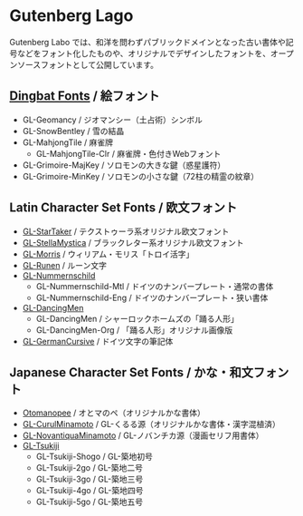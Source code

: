 # Gutenberg Lago

Gutenberg Labo では、和洋を問わずパブリックドメインとなった古い書体や記号などをフォント化したものや、オリジナルでデザインしたフォントを、オープンソースフォントとして公開しています。

## [Dingbat Fonts](https://github.com/Gutenberg-Labo/DingbatFonts)  / 絵フォント

* GL-Geomancy / ジオマンシー（土占術）シンボル
* GL-SnowBentley / 雪の結晶
* GL-MahjongTile / 麻雀牌
    * GL-MahjongTile-Clr / 麻雀牌・色付きWebフォント
* GL-Grimoire-MajKey / ソロモンの大きな鍵（惑星護符）
* GL-Grimoire-MinKey / ソロモンの小さな鍵（72柱の精霊の紋章）

## Latin Character Set Fonts / 欧文フォント

* [GL-StarTaker](https://github.com/Gutenberg-Labo/GL-StarTaker) / テクストゥーラ系オリジナル欧文フォント
* [GL-StellaMystica](https://github.com/Gutenberg-Labo/GL-StellaMystica) / ブラックレター系オリジナル欧文フォント
* [GL-Morris](https://github.com/Gutenberg-Labo/GL-Morris) / ウィリアム・モリス「トロイ活字」
* [GL-Runen](https://github.com/Gutenberg-Labo/GL-Runen) / ルーン文字
* [GL-Nummernschild](https://github.com/Gutenberg-Labo/GL-Nummernschild)
    * GL-Nummernschild-Mtl / ドイツのナンバープレート・通常の書体
    * GL-Nummernschild-Eng / ドイツのナンバープレート・狭い書体
* [GL-DancingMen](https://github.com/Gutenberg-Labo/GL-DancingMen)
    * GL-DancingMen / シャーロックホームズの「踊る人形」
    * GL-DancingMen-Org / 「踊る人形」オリジナル画像版
* [GL-GermanCursive](https://github.com/Gutenberg-Labo/GL-GermanCursive) / ドイツ文字の筆記体

## Japanese Character Set Fonts / かな・和文フォント

* [Otomanopee](https://github.com/Gutenberg-Labo/Otomanopee) / オとマのペ（オリジナルかな書体）
* [GL-CurulMinamoto](https://github.com/Gutenberg-Labo/GL-CurulMinamoto) / GL-くるる源（オリジナルかな書体・漢字混植済）
* [GL-NovantiquaMinamoto](https://github.com/Gutenberg-Labo/GL-NovantiquaMinamoto) / GL-ノバンチカ源（漫画セリフ用書体）
* [GL-Tsukiji](https://github.com/Gutenberg-Labo/GL-Tsukiji)
    * GL-Tsukiji-Shogo / GL-築地初号
    * GL-Tsukiji-2go / GL-築地二号
    * GL-Tsukiji-3go / GL-築地三号
    * GL-Tsukiji-4go / GL-築地四号
    * GL-Tsukiji-5go / GL-築地五号
